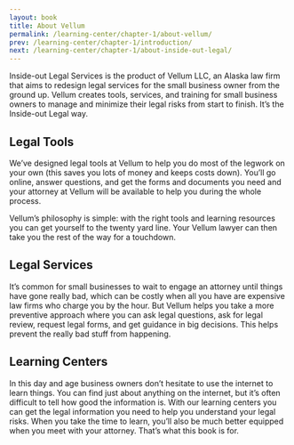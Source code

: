 ```yaml
---
layout: book
title: About Vellum
permalink: /learning-center/chapter-1/about-vellum/
prev: /learning-center/chapter-1/introduction/
next: /learning-center/chapter-1/about-inside-out-legal/
---
```


Inside-out Legal Ser­vices is the prod­uct of Vel­lum LLC, an Alaska law firm that aims to redesign legal ser­vices for the small busi­ness owner from the ground up. Vel­lum cre­ates tools, ser­vices, and train­ing for small busi­ness own­ers to man­age and min­i­mize their legal risks from start to fin­ish. It’s the Inside-out Legal way.

<h2>Legal Tools</h2> 

We’ve designed legal tools at Vel­lum to help you do most of the leg­work on your own (this saves you lots of money and keeps costs down). You’ll go online, answer ques­tions, and get the forms and doc­u­ments you need and your attor­ney at Vel­lum will be avail­able to help you dur­ing the whole process.

Vellum’s phi­los­o­phy is sim­ple: with the right tools and learn­ing resources you can get your­self to the twenty yard line. Your Vel­lum lawyer can then take you the rest of the way for a touchdown.

<h2>Legal Ser­vices</h2>  

It’s com­mon for small busi­nesses to wait to engage an attor­ney until things have gone really bad, which can be costly when all you have are expen­sive law firms who charge you by the hour. But Vel­lum helps you take a more pre­ven­tive approach where you can ask legal ques­tions, ask for legal review, request legal forms, and get guid­ance in big deci­sions. This helps pre­vent the really bad stuff from happening.

<h2>Learn­ing Centers</h2>  

In this day and age busi­ness own­ers don’t hes­i­tate to use the inter­net to learn things. You can find just about any­thing on the inter­net, but it’s often dif­fi­cult to tell how good the infor­ma­tion is. With our learn­ing cen­ters you can get the legal infor­ma­tion you need to help you under­stand your legal risks. When you take the time to learn, you’ll also be much bet­ter equipped when you meet with your attor­ney. That’s what this book is for.